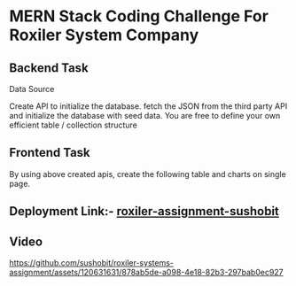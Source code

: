 # MERN Stack Coding Challenge For Roxiler System Company

## Backend Task
Data Source

Create API to initialize the database. fetch the JSON from the third party API and
initialize the database with seed data. You are free to define your own efficient table /
collection structure

## Frontend Task
By using above created apis, create the following table and charts on single page.

## Deployment Link:- [roxiler-assignment-sushobit](https://roxiler-systems-assignment-32n3.vercel.app/)

## Video



https://github.com/sushobit/roxiler-systems-assignment/assets/120631631/878ab5de-a098-4e18-82b3-297bab0ec927






